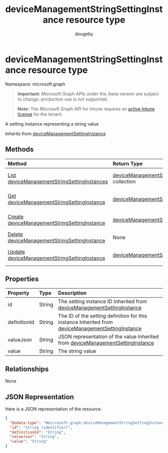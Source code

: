 ﻿---
title: "deviceManagementStringSettingInstance resource type"
description: "A setting instance representing a string value"
author: "dougeby"
localization_priority: Normal
ms.prod: "intune"
doc_type: resourcePageType
---

# deviceManagementStringSettingInstance resource type

Namespace: microsoft.graph

> **Important:** Microsoft Graph APIs under the /beta version are subject to change; production use is not supported.

> **Note:** The Microsoft Graph API for Intune requires an [active Intune license](https://go.microsoft.com/fwlink/?linkid=839381) for the tenant.

A setting instance representing a string value

Inherits from [deviceManagementSettingInstance](../resources/intune-deviceintent-devicemanagementsettinginstance.md)

## Methods

| Method                                                                                                                     | Return Type                                                                                                                   | Description                                                                                                                                                          |
| :------------------------------------------------------------------------------------------------------------------------- | :---------------------------------------------------------------------------------------------------------------------------- | :------------------------------------------------------------------------------------------------------------------------------------------------------------------- |
| [List deviceManagementStringSettingInstances](../api/intune-deviceintent-devicemanagementstringsettinginstance-list.md)    | [deviceManagementStringSettingInstance](../resources/intune-deviceintent-devicemanagementstringsettinginstance.md) collection | List properties and relationships of the [deviceManagementStringSettingInstance](../resources/intune-deviceintent-devicemanagementstringsettinginstance.md) objects. |
| [Get deviceManagementStringSettingInstance](../api/intune-deviceintent-devicemanagementstringsettinginstance-get.md)       | [deviceManagementStringSettingInstance](../resources/intune-deviceintent-devicemanagementstringsettinginstance.md)            | Read properties and relationships of the [deviceManagementStringSettingInstance](../resources/intune-deviceintent-devicemanagementstringsettinginstance.md) object.  |
| [Create deviceManagementStringSettingInstance](../api/intune-deviceintent-devicemanagementstringsettinginstance-create.md) | [deviceManagementStringSettingInstance](../resources/intune-deviceintent-devicemanagementstringsettinginstance.md)            | Create a new [deviceManagementStringSettingInstance](../resources/intune-deviceintent-devicemanagementstringsettinginstance.md) object.                              |
| [Delete deviceManagementStringSettingInstance](../api/intune-deviceintent-devicemanagementstringsettinginstance-delete.md) | None                                                                                                                          | Deletes a [deviceManagementStringSettingInstance](../resources/intune-deviceintent-devicemanagementstringsettinginstance.md).                                        |
| [Update deviceManagementStringSettingInstance](../api/intune-deviceintent-devicemanagementstringsettinginstance-update.md) | [deviceManagementStringSettingInstance](../resources/intune-deviceintent-devicemanagementstringsettinginstance.md)            | Update the properties of a [deviceManagementStringSettingInstance](../resources/intune-deviceintent-devicemanagementstringsettinginstance.md) object.                |

## Properties

| Property     | Type   | Description                                                                                                                                                              |
| :----------- | :----- | :----------------------------------------------------------------------------------------------------------------------------------------------------------------------- |
| id           | String | The setting instance ID Inherited from [deviceManagementSettingInstance](../resources/intune-deviceintent-devicemanagementsettinginstance.md)                            |
| definitionId | String | The ID of the setting definition for this instance Inherited from [deviceManagementSettingInstance](../resources/intune-deviceintent-devicemanagementsettinginstance.md) |
| valueJson    | String | JSON representation of the value Inherited from [deviceManagementSettingInstance](../resources/intune-deviceintent-devicemanagementsettinginstance.md)                   |
| value        | String | The string value                                                                                                                                                         |

## Relationships

None

## JSON Representation

Here is a JSON representation of the resource.

<!-- {
  "blockType": "resource",
  "keyProperty": "id",
  "@odata.type": "microsoft.graph.deviceManagementStringSettingInstance"
}
-->

```json
{
  "@odata.type": "#microsoft.graph.deviceManagementStringSettingInstance",
  "id": "String (identifier)",
  "definitionId": "String",
  "valueJson": "String",
  "value": "String"
}
```
